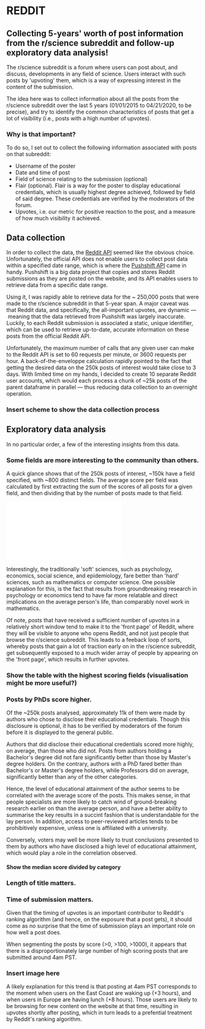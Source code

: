 # REDDIT
## Collecting 5-years' worth of post information from the r/science subreddit and follow-up exploratory data analysis! 

The r/science subreddit is a forum where users can post about, and discuss, developments in any field of science. Users interact with such posts by 'upvoting' them, which is a way of expressing interest in the content of the submission.

The idea here was to collect information about all the posts from the r/science subreddit over the last 5 years (01/01/2015 to 04/21/2020, to be precise), and try to identify the common characteristics of posts that get a lot of visibility (i.e., posts with a high number of upvotes).
### Why is that important? 

To do so, I set out to collect the following information associated with posts on that subreddit: 
* Username of the poster
* Date and time of post
* Field of science relating to the submission (optional)
* Flair (optional). Flair is a way for the poster to display educational credentials, which is usually highest degree achieved, followed by field of said degree. These credentials are verified by the moderators of the forum.
* Upvotes, i.e. our metric for positive reaction to the post, and a measure of how much visibility it achieved.

## Data collection

In order to collect the data, the [Reddit API](https://www.reddit.com/dev/api/) seemed like the obvious choice. Unfortunately, the official API does not enable users to collect post data within a specified date range, which is where the [Pushshift API](https://pushshift.io/api-parameters/) came in handy. Pushshift is a big data project that copies and stores Reddit submissions as they are posted on the website, and its API enables users to retrieve data from a specific date range. 

Using it, I was rapidly able to retrieve data for the ~ 250,000 posts that were made to the r/science subreddit in that 5-year span. A major caveat was that Reddit data, and specifically, the all-important upvotes, are dynamic –– meaning that the data retrieved from Pushshift was largely inaccurate. Luckily, to each Reddit submission is associated a static, unique identifier, which can be used to retrieve up-to-date, accurate information on these posts from the official Reddit API.

Unfortunately, the maximum number of calls that any given user can make to the Reddit API is set to 60 requests per minute, or 3600 requests per hour. A back-of-the-enveloppe calculation rapidly pointed to the fact that getting the desired data on the 250k posts of interest would take close to 3 days. With limited time on my hands, I decided to create 10 separate Reddit user accounts, which would each process a chunk of ~25k posts of the parent dataframe in parallel –– thus reducing data collection to an overnight operation.

### Insert scheme to show the data collection process

## Exploratory data analysis

In no particular order, a few of the interesting insights from this data.

### Some fields are more interesting to the community than others.

A quick glance shows that of the 250k posts of interest, ~150k have a field specified, with ~800 distinct fields. The average score per field was calculated by first extracting the sum of the scores of all posts for a given field, and then dividing that by the number of posts made to that field. 

![](visualisations/average_score_field.pdf)

Interestingly, the traditionally 'soft' sciences, such as psychology, economics, social science, and epidemiology, fare better than 'hard' sciences, such as mathematics or computer science. One possible explanation for this, is the fact that results from groundbreaking research in psychology or economics tend to have far more relatable and direct implications on the average person's life, than comparably novel work in mathematics. 

Of note, posts that have received a sufficient number of upvotes in a relatively short window tend to make it to the 'front page' of Reddit, where they will be visible to anyone who opens Reddit, and not just people that browse the r/science subreddit. This leads to a feeback loop of sorts, whereby posts that gain a lot of traction early on in the r/science subreddit, get subsequently exposed to a much wider array of people by appearing on the 'front page', which results in further upvotes.

### Show the table with the highest scoring fields (visualisation might be more useful?)

### Posts by PhDs score higher.

Of the ~250k posts analysed, approximately 11k of them were made by authors who chose to disclose their educational credentials. Though this disclosure is optional, it has to be verified by moderators of the forum before it is displayed to the general public.

Authors that did disclose their educational credentials scored more highly, on average, than those who did not. Posts from authors holding a Bachelor's degree did not fare significantly better than those by Master's degree holders. On the contrary, authors with a PhD fared better than Bachelor's or Master's degree holders, while Professors did on average, significantly better than any of the other categories.

Hence, the level of educational attainment of the author seems to be correlated with the average score of the posts. This makes sense, in that people specialists are more likely to catch wind of ground-breaking research earlier on than the average person, and have a better ability to summarise the key results in a succint fashion that is understandable for the lay person. In addition, access to peer-reviewed articles tends to be prohibitively expensive, unless one is affiliated with a university.

Conversely, voters may well be more likely to trust conclusions presented to them by authors who have disclosed a high level of educational attainment, which would play a role in the correlation observed.

#### Show the median score divided by category

### Length of title matters.

### Time of submission matters.

Given that the timing of upvotes is an important contributor to Reddit's ranking algorithm (and hence, on the exposure that a post gets), it should come as no surprise that the time of submission plays an important role on how well a post does.

When segmenting the posts by score (>0, >100, >1000), it appears that there is a disproportionately large number of high scoring posts that are submitted around 4am PST. 

### Insert image here

A likely explanation for this trend is that posting at 4am PST corresponds to the moment when users on the East Coast are waking up (+3 hours), and when users in Europe are having lunch (+8 hours). Those users are likely to be browsing for new content on the website at that time, resulting in upvotes shortly after posting, which in turn leads to a prefential treatment by Reddit's ranking algorithm.


